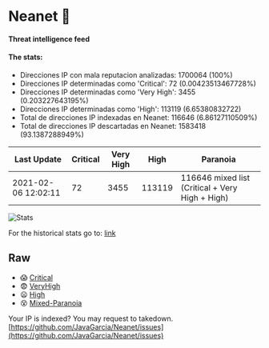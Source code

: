 # Neanet :hocho:
#### Threat intelligence feed
#### The stats:

- Direcciones IP con mala reputacion analizadas: 1700064 (100%)
- Direcciones IP determinadas como 'Critical':  72 (0.00423513467728%)
- Direcciones IP determinadas como 'Very High':  3455 (0.203227643195%)
- Direcciones IP determinadas como 'High':  113119 (6.65380832722)
- Total de direcciones IP indexadas en Neanet:  116646 (6.86127110509%)
- Total de direcciones IP descartadas en Neanet:  1583418 (93.1387288949%)

| Last Update | Critical | Very High | High | Paranoia |
| --- | --- | --- | --- | --- |
| 2021-02-06 12:02:11 | 72 | 3455 | 113119 | 116646 mixed list (Critical + Very High + High)|

![Stats](https://docs.google.com/spreadsheets/d/e/2PACX-1vSnaNMIXVabIpDJjufMlzH7poXnshF3mgd8Is1g9ytUEzVsP5my4Trn8f-xkoLLQ38xpL3HtmUexLo6/pubchart?oid=501124687&format=image)

For the historical stats go to: [link](/stats.csv)
## Raw
- :scream: [Critical](https://raw.githubusercontent.com/JavaGarcia/Neanet/master/blacklists/neanet_critical.txt)
- :fearful: [VeryHigh](https://raw.githubusercontent.com/JavaGarcia/Neanet/master/blacklists/neanet_veryHigh.txtt)
- :frowning: [High](https://raw.githubusercontent.com/JavaGarcia/Neanet/master/blacklists/neanet_high.txt)
- :dizzy_face: [Mixed-Paranoia](https://raw.githubusercontent.com/JavaGarcia/Neanet/master/blacklists/neanet_all.txt)


Your IP is indexed? You may request to takedown. [https://github.com/JavaGarcia/Neanet/issues](https://github.com/JavaGarcia/Neanet/issues)


































































































































































































































































































































































































































































































































































































































































































































































































































































































































































































































































































































































































































































































































































































































































































































































































































































































































































































































































































































































































































































































































































































































































































































































































































































































































































































































































































































































































































































































































































































































































































































































































































































































































































































































































































































































































































































































































































































































































































































































































































































































































































